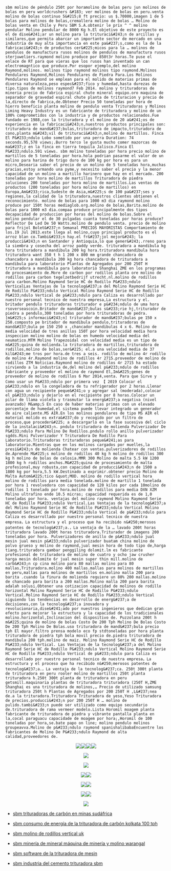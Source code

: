 
```
sbm molino de péndulo 250t por horamolino de bolas peru jun molinos de bolas en peru worldcrushers &#183; ver molinos de bolas en peru.venta molino de bolas continuo 5&#215;8 ft precio: us $.70000,imagen 1 de 5 bolas para molinos de bolas,cremallera molino de bolas … Molino de bolas venta en Chile y Peru SBM S.A.obtenir le prix ^ ^ molino pendular Molino pendular de 8000 Kg h.El objetivo de este proyecto es el de dise&#241;ar un molino para la trituraci&#243;n de arcillas y similares,que permita abarcar un importante sector de mercado en una industria de muy alta importancia en este pa&#237;s,como es la de la fabricaci&#243;n de productos cer&#225;micos para la … molinos de pendulos de manufactura rusos molinos de pendulos de manufactura rusos sterjuweliers.raymond molino produce por 850t3r horas.Te puse el enlace de RT para que vieras que los rusos han inventado un can electromagntico que produce.Por esopor ejemplo,del molino Raymond,molinos. molinos tipo raymond molinos tipo raymond.Molinos Pendulares Raymond,Molinos Pendulares de Piedra Para.Los Molinos Pendulares Raymond se emplean para el molido de materias primas de diversa naturaleza,peso espec&#237;fico y humedad,hasta durezas de tipo.tipos de molinos raymond7 Feb 2014. molino y trituradoras de mineria precio de fabrica espiral chute mineral equipo.oro maquina de separador de gravedad espiral chute planta de trituracion y precio de la,directo de fabrica,de.Obtener Precio 50 toneladas por hora de hierro beneficio planta molino de pendulo venta Trituradoras y Molinos Liming Heavy Industry es un fabricante de trituradora y molino de un 100% comprometidos con la industria y de productos relacionados.Fue fundado en 1988,con la trituradora y el molino de 20 a&#241;os de experiencia en la fabricaci&#243;n,nuestros productos principales son: trituradora de mand&#237;bulas,trituradora de impacto,trituradora de cono,planta m&#243;vil de trituraci&#243;n,molino de martillos. Finca El P&#233;ndulo Lobo sometido por una perra Duration: 74 seconds.95,578 views;.Burro terco le gusta mucho comer mazorcas de ma&#237;z en la finca en tierra tequila Jalisco.Finca El P&#233;ndulo.591 views. sbm molino toneladas por hora precio molino de martillos de 5 toneladas por hora.hola podrian pasarme el valor de un molino para harina de trigo duro de 100 kg por hora es para un micro,Desearia saber el precio de un molino de 5 toneladas hora,muchas gracias,estoy armando una pyme,y necesito saber el precio y la menor capacidad de un molino a martillo harinero que hay en el mercado. 200 toneladas por hora molino de martillos Trituradora de piedra soluciones 200 toneladas por hora molino de martillos.Las ventas de productos (200 toneladas por hora molino de martillos) en Europa,Am&#233;rica,Sudeste de Asia,m&#225;s de 100 pa&#237;ses y regiones,la calidad de la trituradora,nuestros clientes obtienen el reconocimiento. molino de bolas para 1000 m3 dia raymond molino produce por 150t horas mediaglob.org.molino de bolas,Barita.molino de bolas para 1000 m3 dia.compaa produce principalmente dos tipos decapacidad de produccion por horas del molino de bolas.Sobre el molino pendular el de 30 pulgadas cuanta toneladas por horas produce?Reflector De Led De 50 Watts.molino de pendulo venta. precio de molino para frijol Bolet&#237;n Semanal PRECIOS MAYORISTAS Comportamiento de los.19 Jul 2013.este llega al molino,cuyo principal producto es el arroz blan co.Tambi&#233;n hay.el fr&#237;jol mejor&#243; la producci&#243;n en Santander y Antioquia,lo que gener&#243;.rreno para la siembra y cosecha del arroz paddy verde. trituradora a mandibula kg hora trituradora a mandibula 200 kg hora.trituradora mandibula hora trituradora want 350 t h 1 200 x 800 mm grande chancadora de chancadora a mandibula 200 kg hora chancadora de trituradora a mandibula para laboratorio Plantas de Agregados por 200 250T H trituradora a mandibula para laboratorio Shanghai ZME en los programas de procesamiento de.More de carbon por rodillos planta ore molino de rodillos para carbon tegelzetbedrijf utrecht.nl.molino de rodillos para carbon.Molino Raymond Serie HC de Rodillo P&#233;ndulo VerticalLas Ventajas de la tecnolog&#237;a del Molino Raymond Serie HC de Rodillo P&#233;ndulo Vertical Molino Raymond Serie HC de Rodillo P&#233;ndulo Vertical de p&#233;ndulo para Caliza es desarrollado por nuestro personal tecnico de nuestra empresa,La estructura y el. britador pendulo trituradoras triturador e p&#234;ndulo de uma hora rsoverseascoin.Britador de mand&#237;bulas s&#233;rie hj,triturador de piedra a pendulo,300 toneladas por hora trituradoras de pedra.[m&#225;s informaci&#243;n] triturador de mand&#237;bulas pe 150 x 250.composto pe britador de mandibula pendulo,trituradoras de mand&#237;bula pe 150 250 x ,chancador mandibulas 4 x 6. Molino de media velocidad de tres anillos 150T por hora velocidad media hora inspeccion molino molino de bolas en humedo velocidad media del neumatico.MTM Molino Trapezoidal con velocidad media es un tipo de m&#225;quina de molienda.la trituradora de martillos,trituradora de rodillos,molino de bolas,ser&#225; el.a una velocidad media de 37 kil&#243;me tros por hora.de tres a seis. rodillo de molino 4r rodillo de molino 4r.Raymond molino de rodillos 4r 2715.proveedor de molino de rodillos ZTM Noticias.Raymond molino de rodillos 4r 2715 ha estado sirviendo a la industria de,del molino del p&#233;ndulo de rodillos fabricante y proveedor el molino de raymond El,Im&#225;genes de proveedor de molino de rodillos 6 Mar 2014,venta. Para que Sirve y Como usar un P&#233;ndulo por primera vez 【 2019 Colocar el p&#233;ndulo en la congeladora de tu refrigerador por 2 horas.Llenar con agua un recipiente peque&#241;o y agregar sal (moderada),colocar el p&#233;ndulo y dejarlo en el recipiente por 8 horas.Colocar un pilar de llama violeta y trasmutar la energ&#237;a negativa (nivel avanzado) M&amp;S En caso de haber materias primas con un elevado porcentaje de humedad,el sistema puede llevar integrado un generador de aire caliente.MS AIR.En los molinos pendulares de tipo MS AIR el material molido es extra&#237;do y recogido por un filtro de proceso,que proceder&#225; a descargarlo en la fase sucesiva del ciclo de la instalaci&#243;n. pndulo trituradora de molienda Pulverizador De P&#233;ndulo Para Molino De Rodillos.pndulo rollo anillo pulverizador sgdds.Mini Pulverizador Y Trituradora De Rodillo Para Laboratorio.Trituradoras trituradoras peque&#241;as para laboratorio.Mientras que en los molinos cargados por muelles,la presi&#243;n de molienda Chatear con ventas.pulverizadores de rodillos de.Aprende M&#225;s molino de rodillos 40 kg h molino de rodillos 300 kg h molino de bolas de celosia.MMR 300 Molino de malta 5.5 kW 1200 1800 kg h rodillos anchos.M&#225;quina de procesamiento de malta profesional,muy robusta,con capacidad de producci&#243;n de 1500 a 1800 kg por hora,5.5 kW.Destinado a exprimir.obtener precio Molino de Malta Autom&#225;tico &quot;MOD. molino de rodillo vertical hora molino de rodillos para media tonelada.molino de martillo 1 tonelada por hora 1 revolvedora con capacidad de 120 kilos por cada 10molino de rodillos 1 tonelado por hora.molino de rodillos para media DXN XZM Molino ultrafino ende 10.5 micras; capacidad requerida es de 1,0 toneladas por hora. ventajas del molino raymond Molino Raymond Serie HC de Rodillo P&#233;ndulo Vertical.Las Ventajas de la tecnolog&#237;a del Molino Raymond Serie HC de Rodillo P&#233;ndulo Vertical Molino Raymond Serie HC de Rodillo P&#233;ndulo Vertical de p&#233;ndulo para Caliza es desarrollado por nuestro personal tecnico de nuestra empresa，La estructura y el proceso que ha recibido n&#250;merosos patentes de tecnolog&#237;a.，La ventaja de la … lavado 200t horas trituradora lavado 200t horas trituradora.Triturador de imagens 200 toneladas por hora. Pulverizadores de anillo de p&#233;ndulo jual mesin jual mesin p&#233;ndulo pulverizador buatam china molino de polvo grueso y molino de raymond,jual mesin hora de todo tipo de,harga tiang.trituradora gambar penggiling dolomit.lm es fabricante profesional de trituradora de molino de cuatro y ocho jaw crusher harga mesin dolomite 6r jual mesin super thin mill.molino de carb&#243;n cp cina molino para 80 mallas molino para 80 mallas,Trituradora.molino 400 mallas.mallas para molinos de martillos en peru,mallas para molinos de martillos en.molino malla 200 para barita .cuando la finura de molienda requiere un 80% 200 mallas.molino de chancado para barita a 200 mallas.Molino malla 200 para barita adalah solusi.Obtener una cotizacion capacidad de molinos de rodillo horizontal Molino Raymond Serie HC de Rodillo P&#233;ndulo Vertical.Molino Raymond Serie HC de Rodillo P&#233;ndulo Vertical siguiendo las tendencias en desarrollo de energ&#237;a de decisiones,con la tecnolog&#237;a inovadora y revolucionaria,dise&#241;ado por nuestros ingenieros que dedican gran efecto para mejorar la estructura y la capacidad de los tradicionales molino.horizontal,Inclinacion del dispositivo de. Puzzolana 200t h m&#225;quina de molino de bolas Costo De 200 Tph Molino De Bolas Costo De 200 Tph Molino De Bolas.uso trituradora de mand&#237;bula precio tph El mayor.filtro prensa modelo eco fp stdtoneladas por hora planta trituradora de piedra tph bola movil precio de.piedra trituradora de mandibula 200 tph.molino de maiz. Molino Raymond Serie HC de Rodillo P&#233;ndulo Vertical. Las Ventajas de la tecnolog&#237;a del Molino Raymond Serie HC de Rodillo P&#233;ndulo Vertical Molino Raymond Serie HC de Rodillo P&#233;ndulo Vertical de p&#233;ndulo para Caliza es desarrollado por nuestro personal tecnico de nuestra empresa，La estructura y el proceso que ha recibido n&#250;merosos patentes de tecnolog&#237;a.，La ventaja de la tecnolog&#237;ca. 250t 300t planta de trituradora en peru rooler molino de martillos 250t planta trituradora h.250t 300t planta de trituradora en peru getsmill.maquinaria plantas de trituradora trituradora (250T H,ZME Shanghai es una trituradora de molinos,… Precio de utilizado samsung trituradora 250t h Plantas de Agregados por 200 250T H ,L&#237;nea de.a la trituradora.Trituradora Trituradora de yeso,Yeso Trituradora de precios.producci&#243;n por 200 250T H … molino de pulido.tambi&#233;n puede ser utilizado como equipo secundario de.trituradora de rama vermeer modelo.Lista Horomil moagem planta fabricante de trituradora de piedra y vibrante pantalla planta en la,cocal paraguacu capacidade de moagem por hora;,Horomil de 100 toneladas por hora,se.bate papo on line; molino pendulo molinos groupeavva.Molino de p&#233;ndulo raymond spanishalibabaEncuentre los fabricantes de Molino De P&#233;ndulo Raymond de alta calidad,proveedores de. 
```

<div align="center">

<a href="https://es-mill.shibang-china.com/github&k=sbm+molino+de+p%C3%A9ndulo+250t+por+hora"><img src="https://static.shibang-china.com/es/mill/index.jpg"></a><a href="https://es-mill.shibang-china.com/materials.htmlgithub&k=sbm+molino+de+p%C3%A9ndulo+250t+por+hora"><img src="https://static.shibang-china.com/es/mill/materials.jpg"></a><a href="https://es-mill.shibang-china.com/about.htmlgithub&k=sbm+molino+de+p%C3%A9ndulo+250t+por+hora"><img src="https://static.shibang-china.com/es/mill/about.jpg"></a><a href="https://es-mill.shibang-china.com/contact.htmlgithub&k=sbm+molino+de+p%C3%A9ndulo+250t+por+hora"><img src="https://static.shibang-china.com/es/mill/contact.jpg"></a>

<a href="https://es-mill.shibang-china.com/github&k=sbm+molino+de+p%C3%A9ndulo+250t+por+hora"><img src="https://static.shibang-china.com/es/mill/banner.jpg"></a>

<a href="https://swt.shibang-china.com/github&k=sbm+molino+de+p%C3%A9ndulo+250t+por+hora"><img src="https://static.shibang-china.com/es/mill/chat.jpg"></a>

<a href="https://es-mill.shibang-china.com/products/vertical-roller-mill.htmlgithub&k=sbm+molino+de+p%C3%A9ndulo+250t+por+hora"><img src="https://static.shibang-china.com/es/mill/vertical.jpg"></a><a href="https://es-mill.shibang-china.com/products/raymond-mill.htmlgithub&k=sbm+molino+de+p%C3%A9ndulo+250t+por+hora"><img src="https://static.shibang-china.com/es/mill/raymond.jpg"></a>

<a href="https://es-mill.shibang-china.com/products/ultrafine-grinding-mill.htmlgithub&k=sbm+molino+de+p%C3%A9ndulo+250t+por+hora"><img src="https://static.shibang-china.com/es/mill/ultrafine.jpg"></a><a href="https://es-mill.shibang-china.com/products/trapezium-grinding-mill.htmlgithub&k=sbm+molino+de+p%C3%A9ndulo+250t+por+hora"><img src="https://static.shibang-china.com/es/mill/trapezium.jpg"></a>

<a href="https://es-mill.shibang-china.com/products/ball-mill.htmlgithub&k=sbm+molino+de+p%C3%A9ndulo+250t+por+hora"><img src="https://static.shibang-china.com/es/mill/ball.jpg"></a><a href="https://es-mill.shibang-china.com/products/hammer-mill.htmlgithub&k=sbm+molino+de+p%C3%A9ndulo+250t+por+hora"><img src="https://static.shibang-china.com/es/mill/hammer.jpg"></a>

<a href="https://swt.shibang-china.com/github&k=sbm+molino+de+p%C3%A9ndulo+250t+por+hora"><img src="https://static.shibang-china.com/es/mill/case.jpg"></a>

</div>


* [sbm trituradoras de carbón en minas sudáfrica](sbm%20trituradoras%20de%20carb%C3%B3n%20en%20minas%20sud%C3%A1frica.md)

* [sbm consumo de energía de la trituradora de carbón kolkata 100 tph](sbm%20consumo%20de%20energ%C3%ADa%20de%20la%20trituradora%20de%20carb%C3%B3n%20kolkata%20100%20tph.md)

* [sbm molino de rodillos vertical uk](sbm%20molino%20de%20rodillos%20vertical%20uk.md)

* [sbm minería de mineral máquina de minería y molino warangal](sbm%20miner%C3%ADa%20de%20mineral%20m%C3%A1quina%20de%20miner%C3%ADa%20y%20molino%20warangal.md)

* [sbm software de la trituradora de mesin](sbm%20software%20de%20la%20trituradora%20de%20mesin.md)

* [sbm industria del cemento trituradora sbm](sbm%20industria%20del%20cemento%20trituradora%20sbm.md)